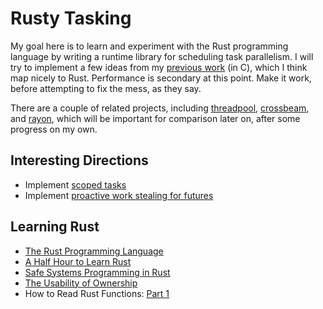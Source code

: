 # Rusty Tasking

My goal here is to learn and experiment with the Rust programming language by
writing a runtime library for scheduling task parallelism. I will try to
implement a few ideas from my [previous work][1] (in C), which I think map
nicely to Rust. Performance is secondary at this point. Make it work, before
attempting to fix the mess, as they say.

There are a couple of related projects, including [threadpool][2],
[crossbeam][3], and [rayon][4], which will be important for comparison later
on, after some progress on my own.

## Interesting Directions

- Implement [scoped tasks](src/scope.rs)
- Implement [proactive work stealing for futures][5]

## Learning Rust

- [The Rust Programming Language](https://doc.rust-lang.org/book/)
- [A Half Hour to Learn Rust](https://fasterthanli.me/articles/a-half-hour-to-learn-rust)
- [Safe Systems Programming in Rust](https://iris-project.org/pdfs/2021-rustbelt-cacm-final.pdf)
- [The Usability of Ownership](https://arxiv.org/abs/2011.06171)
- How to Read Rust Functions: [Part 1](https://www.possiblerust.com/guide/how-to-read-rust-functions-part-1)

<!-- Links -->

[1]: https://github.com/aprell/tasking-2.0
[2]: https://crates.io/crates/threadpool
[3]: https://crates.io/crates/crossbeam
[4]: https://crates.io/crates/rayon
[5]: https://dl.acm.org/citation.cfm?id=3295735
